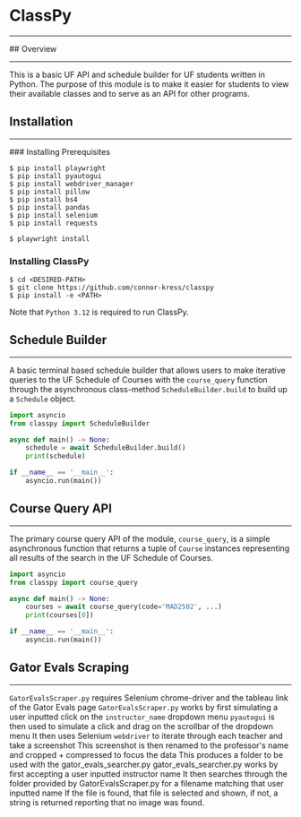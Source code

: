 # ClassPy
<hr>
## Overview
<hr>
This is a basic UF API and schedule builder for UF students written in Python. The purpose of this module is to make it easier for students to view their available classes and to serve as an API for other programs.

## Installation
<hr>
### Installing Prerequisites

```
$ pip install playwright
$ pip install pyautogui
$ pip install webdriver_manager
$ pip install pillow
$ pip install bs4
$ pip install pandas
$ pip install selenium
$ pip install requests

$ playwright install
```
### Installing ClassPy
```
$ cd <DESIRED-PATH>
$ git clone https://github.com/connor-kress/classpy
$ pip install -e <PATH>
```
Note that `Python 3.12` is required to run ClassPy.

## Schedule Builder
<hr>

A basic terminal based schedule builder that allows users to make iterative queries to the UF Schedule of Courses with the `course_query` function through the asynchronous class-method `ScheduleBuilder.build` to build up a `Schedule` object.
```python
import asyncio
from classpy import ScheduleBuilder

async def main() -> None:
	schedule = await ScheduleBuilder.build()
	print(schedule)

if __name__ == '__main__':
	asyncio.run(main())
```
## Course Query API
<hr>

The primary course query API of the module, `course_query`, is a simple asynchronous function that returns a tuple of `Course` instances representing all results of the search in the UF Schedule of Courses.
```python
import asyncio
from classpy import course_query

async def main() -> None:
	courses = await course_query(code='MAD2502', ...)
	print(courses[0])

if __name__ == '__main__':
	asyncio.run(main())
```

## Gator Evals Scraping
<hr>

`GatorEvalsScraper.py` requires Selenium chrome-driver and the tableau link of the Gator Evals page `GatorEvalsScraper.py` works by first simulating a user inputted click on the `instructor_name` dropdown menu `pyautogui` is then used to simulate a click and drag on the scrollbar of the dropdown menu It then uses Selenium `webdriver` to iterate through each teacher and take a screenshot This screenshot is then renamed to the professor's name and cropped + compressed to focus the data This produces a folder to be used with the gator_evals_searcher.py gator_evals_searcher.py works by first accepting a user inputted instructor name It then searches through the folder provided by GatorEvalsScraper.py for a filename matching that user inputted name If the file is found, that file is selected and shown, if not, a string is returned reporting that no image was found.
